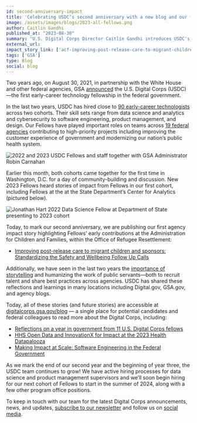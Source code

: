 ```yaml
---
id: second-anniversary-impact
title: 'Celebrating USDC’s second anniversary with a new blog and our first agency impact story'
image: /assets/images/blogs/2023-all-fellows.png
author: Caitlin Gandhi
published_at: "2023-08-30"
summary: "U.S. Digital Corps Director Caitlin Gandhi introduces USDC's new blog and the publication of our first agency impact story in celebration of USDC's second anniversary."
external_url:
impact_story_link: ['acf-improving-post-release-care-to-migrant-children-and-sponsors']
tags: ['GSA']
type: Blog
social: blog
---
```


Two years ago, on August 30, 2021, in partnership with the White House and other federal agencies, GSA [announced](https://www.gsa.gov/about-us/newsroom/news-releases/biden-administration-launches-us-digital-corps-to-recruit-the-next-generation-of-technology-talent-to-federal-service-08302021) the U.S. Digital Corps (USDC)—the first early-career technology fellowship in the federal government.

In the last two years, USDC has hired close to [90 early-career technologists](https://digitalcorps.gsa.gov/fellows/) across two cohorts. Their skill sets range from data science and analytics and cybersecurity to software engineering, product management, and design. Our Fellows have played important roles on teams across [19 federal agencies](https://digitalcorps.gsa.gov/projects/) contributing to high-priority projects including improving the customer experience of government and modernizing our nation’s public health system.

<div id="photo-of-fellows">
  <img src="{{site.baseurl}}//assets/images/blogs/2022-2023-fellows.jpg" alt="2022 and 2023 USDC Fellows and staff together with GSA Administrator Robin Carnahan" />
</div>

Earlier this month, both cohorts came together for the first time in Washington, D.C. for a day of community-building and discussion. New 2023 Fellows heard stories of impact from Fellows in our first cohort, including Fellows at the  at the State Department’s Center for Analytics (pictured below). 

<div id="celebrating-fellows-present">
  <img src="{{site.baseurl}}//assets/images/blogs/jonathan-usdc-22fellow-at-23irl.jpg" alt="Jonathan Hart 2022 Data Science Fellow at Department of State presenting to 2023 cohort" />

</div>

Today, to mark our second anniversary, we are publishing our first agency impact story highlighting Fellows’ early contributions at the Administration for Children and Families, within the Office of Refugee Resettlement:
- [Improving post-release care to migrant children and sponsors: Standardizing the Safety and Wellbeing Follow Up Calls](https://digitalcorps.gsa.gov/projects/acf-improving-post-release-care-to-migrant-children-and-sponsors/)

Additionally, we have seen in the last two years the [importance of storytelling](https://www.performance.gov/blog/digital-corps-update/) and humanizing the work of public servants—both to recruit talent and share best practices across agencies. USDC has shared these reflections and learnings in many locations including Digital.gov, GSA.gov, and agency blogs. 

Today, all of these stories (and future stories) are accessible at [digitalcorps.gsa.gov/blog](https://digitalcorps.gsa.gov/blog) — a single place for potential candidates and federal colleagues to read more about the Digital Corps, including:
- [Reflections on a year in government from 11 U.S. Digital Corps fellows](https://digitalcorps.gsa.gov/blogs/reflections-on-a-year-in-government-from-11-us-digital-corps-fellows/)
- [HHS Open Data and InnovationX for Impact at the 2023 Health Datapalooza](https://digitalcorps.gsa.gov/blogs/hhs-open-data-and-innovationx-for-impact-at-the-2023-health-datapalooza/)
- [Making Impact at Scale: Software Engineering in the Federal Government](https://digitalcorps.gsa.gov/blogs/making-impact-at-scale-software-engineering-in-the-federal-government/)

As we mark the end of our second year and the beginning of year three, the USDC team continues to grow! We have active hiring processes for data science and product management supervisors and we’ll soon begin hiring for our next cohort of Fellows to start in the summer of 2024, along with a few other program office positions. 

To keep in touch with our team for the latest Digital Corps announcements, news, and updates, [subscribe to our newsletter](https://public.govdelivery.com/accounts/USGSATTS/subscriber/new?topic_id=USGSATTS_108) and follow us on [social](https://www.linkedin.com/company/74725557/admin/feed/posts/) [media](https://twitter.com/usdigitalcorps). 
